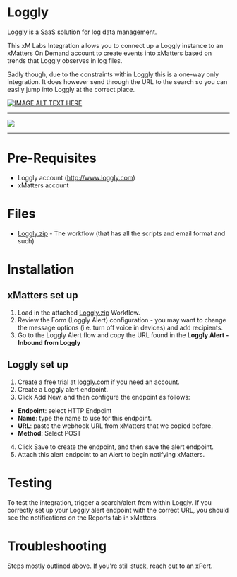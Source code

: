 
# Loggly

Loggly is a SaaS solution for log data management.

This xM Labs Integration allows you to connect up a Loggly instance to an xMatters On Demand account to create events into xMatters based on trends that Loggly observes in log files.

Sadly though, due to the constraints within Loggly this is a one-way only integration.  It does however send through the URL to the search so you can easily jump into Loggly at the correct place.

[![IMAGE ALT TEXT HERE](https://img.youtube.com/vi/AijrVeEzVIo/0.jpg)](https://youtu.be/AijrVeEzVIo)

---------

<kbd>
	<a href="https://support.xmatters.com/hc/en-us/community/topics">
  <img src="https://github.com/xmatters/xMatters-Labs/raw/master/media/disclaimer.png">
	</a>
</kbd>

---------


# Pre-Requisites

* Loggly account (http://www.loggly.com)
* xMatters account


# Files

* [Loggly.zip](Loggly.zip) - The workflow (that has all the scripts and email format and such)


# Installation

## xMatters set up

1. Load in the attached [Loggly.zip](Loggly.zip) Workflow.
2. Review the Form (Loggly Alert) configuration - you may want to change the message options (i.e. turn off voice in devices) and add recipients.
3. Go to the Loggly Alert flow and copy the URL found in the **Loggly Alert - Inbound from Loggly**


## Loggly set up

1. Create a free trial at [loggly.com](http://www.loggly.com) if you need an account.
2. Create a Loggly alert endpoint.
3. Click Add New, and then configure the endpoint as follows:
* **Endpoint**: select HTTP Endpoint
* **Name**: type the name to use for this endpoint.
* **URL**: paste the webhook URL from xMatters that we copied before.
* **Method**: Select POST
4. Click Save to create the endpoint, and then save the alert endpoint.
5. Attach this alert endpoint to an Alert to begin notifying xMatters.


# Testing

To test the integration, trigger a search/alert from within Loggly.  If you correctly set up your Loggly alert endpoint with the correct URL, you should see the notifications on the Reports tab in xMatters.


# Troubleshooting

Steps mostly outlined above. If you're still stuck, reach out to an xPert. 
